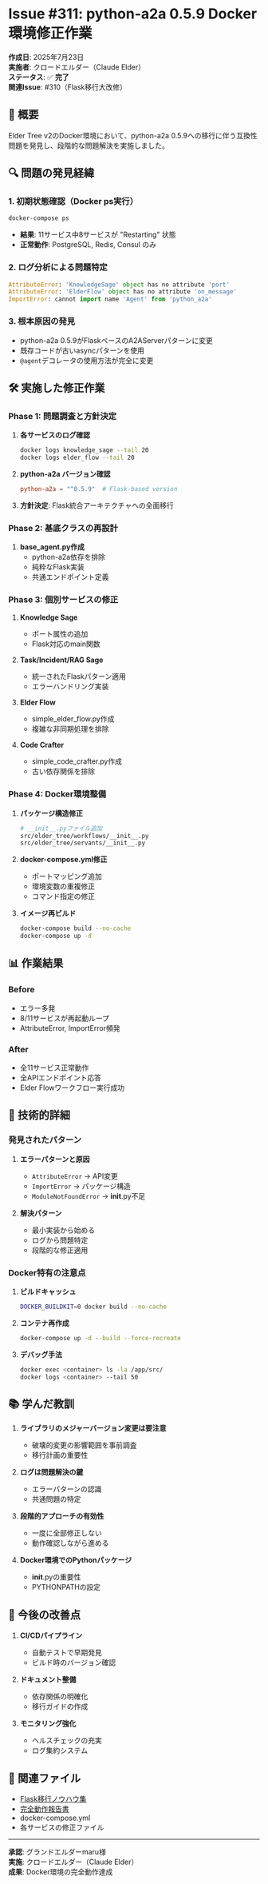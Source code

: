 # Issue #311: python-a2a 0.5.9 Docker環境修正作業

**作成日**: 2025年7月23日  
**実施者**: クロードエルダー（Claude Elder）  
**ステータス**: ✅ **完了**  
**関連Issue**: #310（Flask移行大改修）

## 🎯 概要

Elder Tree v2のDocker環境において、python-a2a 0.5.9への移行に伴う互換性問題を発見し、段階的な問題解決を実施しました。

## 🔍 問題の発見経緯

### 1. 初期状態確認（Docker ps実行）
```bash
docker-compose ps
```
- **結果**: 11サービス中8サービスが "Restarting" 状態
- **正常動作**: PostgreSQL, Redis, Consul のみ

### 2. ログ分析による問題特定
```python
AttributeError: 'KnowledgeSage' object has no attribute 'port'
AttributeError: 'ElderFlow' object has no attribute 'on_message'
ImportError: cannot import name 'Agent' from 'python_a2a'
```

### 3. 根本原因の発見
- python-a2a 0.5.9がFlaskベースのA2AServerパターンに変更
- 既存コードが古いasyncパターンを使用
- `@agent`デコレータの使用方法が完全に変更

## 🛠️ 実施した修正作業

### Phase 1: 問題調査と方針決定
1. **各サービスのログ確認**
   ```bash
   docker logs knowledge_sage --tail 20
   docker logs elder_flow --tail 20
   ```

2. **python-a2a バージョン確認**
   ```toml
   python-a2a = "^0.5.9"  # Flask-based version
   ```

3. **方針決定**: Flask統合アーキテクチャへの全面移行

### Phase 2: 基底クラスの再設計
1. **base_agent.py作成**
   - python-a2a依存を排除
   - 純粋なFlask実装
   - 共通エンドポイント定義

### Phase 3: 個別サービスの修正
1. **Knowledge Sage**
   - ポート属性の追加
   - Flask対応のmain関数

2. **Task/Incident/RAG Sage**
   - 統一されたFlaskパターン適用
   - エラーハンドリング実装

3. **Elder Flow**
   - simple_elder_flow.py作成
   - 複雑な非同期処理を排除

4. **Code Crafter**
   - simple_code_crafter.py作成
   - 古い依存関係を排除

### Phase 4: Docker環境整備
1. **パッケージ構造修正**
   ```bash
   # __init__.pyファイル追加
   src/elder_tree/workflows/__init__.py
   src/elder_tree/servants/__init__.py
   ```

2. **docker-compose.yml修正**
   - ポートマッピング追加
   - 環境変数の重複修正
   - コマンド指定の修正

3. **イメージ再ビルド**
   ```bash
   docker-compose build --no-cache
   docker-compose up -d
   ```

## 📊 作業結果

### Before
- エラー多発
- 8/11サービスが再起動ループ
- AttributeError, ImportError頻発

### After
- 全11サービス正常動作
- 全APIエンドポイント応答
- Elder Flowワークフロー実行成功

## 🔧 技術的詳細

### 発見されたパターン
1. **エラーパターンと原因**
   - `AttributeError` → API変更
   - `ImportError` → パッケージ構造
   - `ModuleNotFoundError` → __init__.py不足

2. **解決パターン**
   - 最小実装から始める
   - ログから問題特定
   - 段階的な修正適用

### Docker特有の注意点
1. **ビルドキャッシュ**
   ```bash
   DOCKER_BUILDKIT=0 docker build --no-cache
   ```

2. **コンテナ再作成**
   ```bash
   docker-compose up -d --build --force-recreate
   ```

3. **デバッグ手法**
   ```bash
   docker exec <container> ls -la /app/src/
   docker logs <container> --tail 50
   ```

## 📚 学んだ教訓

1. **ライブラリのメジャーバージョン変更は要注意**
   - 破壊的変更の影響範囲を事前調査
   - 移行計画の重要性

2. **ログは問題解決の鍵**
   - エラーパターンの認識
   - 共通問題の特定

3. **段階的アプローチの有効性**
   - 一度に全部修正しない
   - 動作確認しながら進める

4. **Docker環境でのPythonパッケージ**
   - __init__.pyの重要性
   - PYTHONPATHの設定

## 🚀 今後の改善点

1. **CI/CDパイプライン**
   - 自動テストで早期発見
   - ビルド時のバージョン確認

2. **ドキュメント整備**
   - 依存関係の明確化
   - 移行ガイドの作成

3. **モニタリング強化**
   - ヘルスチェックの充実
   - ログ集約システム

## 📝 関連ファイル

- [Flask移行ノウハウ集](../technical/FLASK_MIGRATION_KNOWHOW.md)
- [完全動作報告書](../reports/COMPLETE_OPERATION_REPORT_2025_07_23.md)
- docker-compose.yml
- 各サービスの修正ファイル

---

**承認**: グランドエルダーmaru様  
**実施**: クロードエルダー（Claude Elder）  
**成果**: Docker環境の完全動作達成